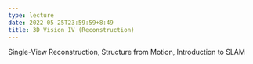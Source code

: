 ```yaml
---
type: lecture
date: 2022-05-25T23:59:59+8:49
title: 3D Vision IV (Reconstruction)
---
```

Single-View Reconstruction, Structure from Motion, Introduction to SLAM
